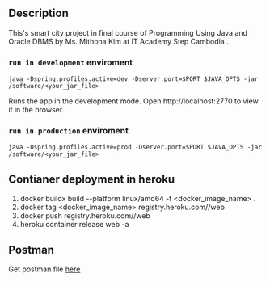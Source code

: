 ## Description

This's smart city project in final course of Programming Using Java and Oracle DBMS by Ms. Mithona Kim at IT Academy Step Cambodia .

### `run in development` enviroment
```
java -Dspring.profiles.active=dev -Dserver.port=$PORT $JAVA_OPTS -jar /software/<your_jar_file>
```
Runs the app in the development mode.
Open http://localhost:2770 to view it in the browser.

### `run in production` enviroment
```
java -Dspring.profiles.active=prod -Dserver.port=$PORT $JAVA_OPTS -jar /software/<your_jar_file>
```
## Contianer deployment in heroku

1. docker buildx build --platform linux/amd64 -t <docker_image_name> .
2. docker tag <docker_image_name> registry.heroku.com/<appName>/web
3. docker push  registry.heroku.com/<appName>/web
4. heroku container:release web -a <appName>

## Postman
Get postman file [here](./postman/SmartCity.postman_collection.json)
